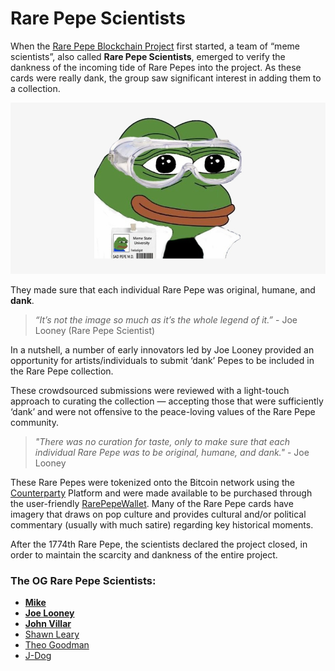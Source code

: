 # Rare Pepe Scientists

When the [Rare Pepe Blockchain Project](./) first started, a team of “meme scientists”, also called **Rare Pepe Scientists**, emerged to verify the dankness of the incoming tide of Rare Pepes into the project. As these cards were really dank, the group saw significant interest in adding them to a collection.

![A Rare Pepe scientist deanonymized](<../../.gitbook/assets/rare pepe scientist (1).png>)

They made sure that each individual Rare Pepe was original, humane, and **dank**.

> _“It’s not the image so much as it’s the whole legend of it.”_ - Joe Looney (Rare Pepe Scientist)

In a nutshell, a number of early innovators led by Joe Looney provided an opportunity for artists/individuals to submit ‘dank’ Pepes to be included in the Rare Pepe collection.

These crowdsourced submissions were reviewed with a light-touch approach to curating the collection — accepting those that were sufficiently ‘dank’ and were not offensive to the peace-loving values of the Rare Pepe community.

> _"There was no curation for taste, only to make sure that each individual Rare Pepe was to be original, humane, and dank."_ - Joe Looney

These Rare Pepes were tokenized onto the Bitcoin network using the [Counterparty](https://counterparty.io) Platform and were made available to be purchased through the user-friendly [RarePepeWallet](https://rarepepewallet.com/). Many of the Rare Pepe cards have imagery that draws on pop culture and provides cultural and/or political commentary (usually with much satire) regarding key historical moments.

After the 1774th Rare Pepe, the scientists declared the project closed, in order to maintain the scarcity and dankness of the entire project.

### The OG Rare Pepe Scientists:

* ****[**Mike**](https://pepe.wtf/artists/Mike)****
* ****[**Joe Looney**](https://pepe.wtf/artists/Looney)****
* ****[**John Villar**](https://pepe.wtf/artists/John-Villar)****
* [Shawn Leary](https://pepe.wtf/artists/Shawn-Leary)
* [Theo Goodman](https://pepe.wtf/artists/Theo-Goodman)
* [J-Dog](https://pepe.wtf/artists/JDog)
